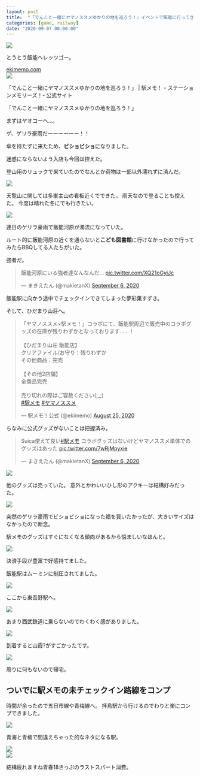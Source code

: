```yaml
---
layout: post
title:  "「でんこと一緒にヤマノススメゆかりの地を巡ろう！」イベントで飯能に行ってきた""
categories: [game, railway]
date: "2020-09-07 00:00:00"
---
```



<div class="trim">
  <div class="trim__item">
    <a href="{{ site.url }}/assets/images/2020-09-07-report/18-43-05.png">
      <img class="one" src="{{ site.url }}/assets/thumbnail/2020-09-07-report/18-43-05.png">
    </a>
  </div>
</div>


とうとう飯能へレッツゴー。


<div class="card">
  <a href="https://ekimemo.com/festa/yamanosusume_1"></a>
  <div class="card__header">
    <a href="https://ekimemo.com/festa/yamanosusume_1">ekimemo.com</a>
  </div>
  <div class="card__image">
    <img src="https://static.ekimemo.com/v=678261fb/ogp-thumbnail.png">
  </div>
  <div class="card__title">
    <p>「でんこと一緒にヤマノススメゆかりの地を巡ろう！」 | 駅メモ！ - ステーションメモリーズ！- 公式サイト</p>
  </div>
  <div class="card__description">
    <p>「でんこと一緒にヤマノススメゆかりの地を巡ろう！」</p>
  </div>
</div>


まずはヤオコーへ...。

ゲ、ゲリラ豪雨だーーーーーー！！

傘を持たずに来たため、**ビショビショ**になりました。

迷惑にならないよう入店も今回は控えた。

登山用のリュックで来ていたのでなんとか荷物は一部以外濡れずに済んだ。


<div class="trim">
  <div class="trim__item">
    <a href="{{ site.url }}/assets/images/2020-09-07-report/18-49-54.png">
      <img class="one" src="{{ site.url }}/assets/thumbnail/2020-09-07-report/18-49-54.png">
    </a>
  </div>
</div>


天覧山に関しては多峯主山の看板近くでできた。
雨天なので登ることも控えた。
今度は晴れた冬にでも行きたい。


<div class="trim">
  <div class="trim__item">
    <a href="{{ site.url }}/assets/images/2020-09-07-report/18-48-08.png">
      <img class="one" src="{{ site.url }}/assets/thumbnail/2020-09-07-report/18-48-08.png">
    </a>
  </div>
</div>


連日のゲリラ豪雨で飯能河原が濁流になっていた。

ルート的に飯能河原の近くを通らないと**こども図書館**に行けなかったので行ってみたらBBQしてる人たちがいた。

強者だ。

<blockquote class="twitter-tweet tw-align-center"><p lang="ja" dir="ltr">飯能河原にいる強者達なんなんだ… <a href="https://t.co/XQ21oGyiJc">pic.twitter.com/XQ21oGyiJc</a></p>&mdash; まきえたん (@makietanX) <a href="https://twitter.com/makietanX/status/1302503700993200129?ref_src=twsrc%5Etfw">September 6, 2020</a></blockquote> <script async src="https://platform.twitter.com/widgets.js" charset="utf-8"></script>

飯能駅に向かう途中でチェックインできてしまった夢彩菓すずき。

そして、ひだまり山荘へ。

<blockquote class="twitter-tweet tw-align-center"><p lang="ja" dir="ltr">「ヤマノススメ×駅メモ！」コラボにて、飯能駅周辺で販売中のコラボグッズの在庫が残りわずかとなっております……！<br><br>【ひだまり山荘 飯能店】<br>クリアファイル/お守り：残りわずか<br>その他商品：完売<br><br>【その他2店舗】<br>全商品完売<br><br>売り切れの際はご容赦ください(;_;) <br> <a href="https://twitter.com/hashtag/%E9%A7%85%E3%83%A1%E3%83%A2?src=hash&amp;ref_src=twsrc%5Etfw">#駅メモ</a> <a href="https://twitter.com/hashtag/%E3%83%A4%E3%83%9E%E3%83%8E%E3%82%B9%E3%82%B9%E3%83%A1?src=hash&amp;ref_src=twsrc%5Etfw">#ヤマノススメ</a></p>&mdash; 駅メモ！公式 (@ekimemo) <a href="https://twitter.com/ekimemo/status/1298167685591625729?ref_src=twsrc%5Etfw">August 25, 2020</a></blockquote> <script async src="https://platform.twitter.com/widgets.js" charset="utf-8"></script>

ちなみに公式グッズがないことは把握済み。

<blockquote class="twitter-tweet tw-align-center"><p lang="ja" dir="ltr">Suica使えて良い<a href="https://twitter.com/hashtag/%E9%A7%85%E3%83%A1%E3%83%A2?src=hash&amp;ref_src=twsrc%5Etfw">#駅メモ</a> コラボグッズはないけどヤマノススメ単体でのグッズはあった <a href="https://t.co/7wRjMpyxie">pic.twitter.com/7wRjMpyxie</a></p>&mdash; まきえたん (@makietanX) <a href="https://twitter.com/makietanX/status/1302509847322091521?ref_src=twsrc%5Etfw">September 6, 2020</a></blockquote> <script async src="https://platform.twitter.com/widgets.js" charset="utf-8"></script>


<div class="trim">
  <div class="trim__item">
    <a href="{{ site.url }}/assets/images/2020-09-07-report/18-53-51.png">
      <img class="one" src="{{ site.url }}/assets/thumbnail/2020-09-07-report/18-53-51.png">
    </a>
  </div>
</div>


他のグッズは売っていた。
意外とかわいいひし形のアクキーは結構好みだった。


<div class="trim">
  <div class="trim__item">
    <a href="{{ site.url }}/assets/images/2020-09-07-report/18-54-45.png">
      <img class="one" src="{{ site.url }}/assets/thumbnail/2020-09-07-report/18-54-45.png">
    </a>
  </div>
</div>


突然のゲリラ豪雨でビショビショになった福を買いたかったが、大きいサイズはなかったので断念。

駅メモのグッズはすぐになくなる傾向があるから悩ましいなほんと。


<div class="trim">
  <div class="trim__item">
    <a href="{{ site.url }}/assets/images/2020-09-07-report/18-54-05.png">
      <img class="one" src="{{ site.url }}/assets/thumbnail/2020-09-07-report/18-54-05.png">
    </a>
  </div>
</div>


決済手段が豊富で好感持てました。

飯能駅はムーミンに制圧されてました。


<div class="trim">
  <div class="trim__item">
    <a href="{{ site.url }}/assets/images/2020-09-07-report/18-55-05.png">
      <img class="one" src="{{ site.url }}/assets/thumbnail/2020-09-07-report/18-55-05.png">
    </a>
  </div>
</div>


ここから東吾野駅へ。


<div class="trim">
  <div class="trim__item">
    <a href="{{ site.url }}/assets/images/2020-09-07-report/18-55-26.png">
      <img class="one" src="{{ site.url }}/assets/thumbnail/2020-09-07-report/18-55-26.png">
    </a>
  </div>
</div>


あまり西武鉄道に乗らないのでわくわく感がありました。


<div class="trim">
  <div class="trim__item">
    <a href="{{ site.url }}/assets/images/2020-09-07-report/19-06-58.png">
      <img class="one" src="{{ site.url }}/assets/thumbnail/2020-09-07-report/19-06-58.png">
    </a>
  </div>
</div>


到着すると山霞?がすごかったです。


<div class="trim">
  <div class="trim__item">
    <a href="{{ site.url }}/assets/images/2020-09-07-report/19-07-56.png">
      <img class="one" src="{{ site.url }}/assets/thumbnail/2020-09-07-report/19-07-56.png">
    </a>
  </div>
</div>


周りに何もないので帰宅。

## ついでに駅メモの未チェックイン路線をコンプ

時間が余ったので五日市線や青梅線へ。
拝島駅から行けるのでわりと楽にコンプできました。


<div class="trim">
  <div class="trim__item">
    <a href="{{ site.url }}/assets/images/2020-09-07-report/19-08-43.png">
      <img class="one" src="{{ site.url }}/assets/thumbnail/2020-09-07-report/19-08-43.png">
    </a>
  </div>
</div>


青海と青梅で間違えちゃった的なネタになる駅。


<div class="trim">
  <div class="trim__item">
    <a href="{{ site.url }}/assets/images/2020-09-07-report/19-09-04.png">
      <img class="one" src="{{ site.url }}/assets/thumbnail/2020-09-07-report/19-09-04.png">
    </a>
  </div>
</div>



<div class="trim">
  <div class="trim__item">
    <a href="{{ site.url }}/assets/images/2020-09-07-report/19-10-39.png">
      <img class="one" src="{{ site.url }}/assets/thumbnail/2020-09-07-report/19-10-39.png">
    </a>
  </div>
</div>


結構疲れますね青春18きっぷのラストスパート消費。
